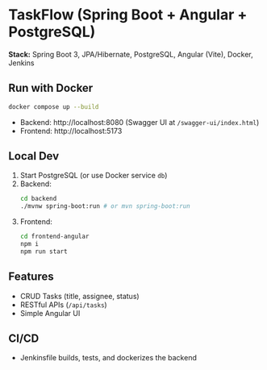 # TaskFlow (Spring Boot + Angular + PostgreSQL)

**Stack:** Spring Boot 3, JPA/Hibernate, PostgreSQL, Angular (Vite), Docker, Jenkins

## Run with Docker
```bash
docker compose up --build
```
- Backend: http://localhost:8080 (Swagger UI at `/swagger-ui/index.html`)
- Frontend: http://localhost:5173

## Local Dev
1. Start PostgreSQL (or use Docker service `db`)
2. Backend:
   ```bash
   cd backend
   ./mvnw spring-boot:run # or mvn spring-boot:run
   ```
3. Frontend:
   ```bash
   cd frontend-angular
   npm i
   npm run start
   ```

## Features
- CRUD Tasks (title, assignee, status)
- RESTful APIs (`/api/tasks`)
- Simple Angular UI

## CI/CD
- Jenkinsfile builds, tests, and dockerizes the backend
